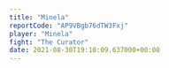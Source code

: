 ```yaml
---
title: "Minela"
reportCode: "AP9VBgb76dTW3Fxj"
player: "Minela"
fight: "The Curator"
date: 2021-08-30T19:10:09.637000+00:00
---
```

